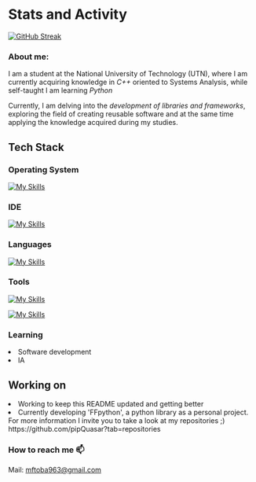 # Stats and Activity

[![GitHub Streak](https://streak-stats.demolab.com/?user=pipQuasar&theme=shadow-red)](https://git.io/streak-stats)

<h3>About me:</h3>
I am a student at the National University of Technology (UTN), where I am currently acquiring knowledge in <i>C++</i> oriented to Systems Analysis, while self-taught I am learning <i>Python</i>

Currently, I am delving into the <i>development of libraries and frameworks</i>, exploring the field of creating reusable software and at the same time applying the knowledge acquired during my studies.

<h2>Tech Stack</h2>
<h3>Operating System</h3> 

  [![My Skills](https://skillicons.dev/icons?i=windows,linux)](https://skillicons.dev)
<h3>IDE</h3>

  [![My Skills](https://skillicons.dev/icons?i=vscode)](https://skillicons.dev)
<h3>Languages</h3>
  
  [![My Skills](https://skillicons.dev/icons?i=python,cpp)](https://skillicons.dev)
<h3>Tools</h3>

  [![My Skills](https://skillicons.dev/icons?i=discord,git,github)](https://skillicons.dev)

  [![My Skills](https://skillicons.dev/icons?i=numpy,pandassickit-learn,matplotlib,seaborn,tensorflow)](https://skillicons.dev)
<h3>Learning </h3>
  <li>Software development<br></li>
  <li>IA</li>

<h2>Working on</h2>
  <li>Working to keep this README updated and getting better<br></li>
  <li>Currently developing 'FFpython', a python library as a personal project. For more information I invite you to take a look at my repositories ;)<br></li> 
https://github.com/pipQuasar?tab=repositories

<h3>How to reach me 📫</h3>

Mail: mftoba963@gmail.com
